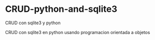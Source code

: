 # CRUD-python-and-sqlite3
CRUD con sqlite3 y python


CRUD con sqlite3 en python usando programacion orientada a objetos
